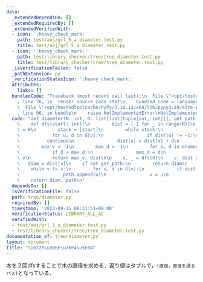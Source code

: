 ```yaml
---
data:
  _extendedDependsOn: []
  _extendedRequiredBy: []
  _extendedVerifiedWith:
  - icon: ':heavy_check_mark:'
    path: test/aoj/grl_5_a_diameter.test.py
    title: test/aoj/grl_5_a_diameter.test.py
  - icon: ':heavy_check_mark:'
    path: test/library_checker/tree/tree_diameter.test.py
    title: test/library_checker/tree/tree_diameter.test.py
  _isVerificationFailed: false
  _pathExtension: py
  _verificationStatusIcon: ':heavy_check_mark:'
  attributes:
    links: []
  bundledCode: "Traceback (most recent call last):\n  File \"/opt/hostedtoolcache/PyPy/3.10.13/x64/lib/pypy3.10/site-packages/onlinejudge_verify/documentation/build.py\"\
    , line 76, in _render_source_code_stat\n    bundled_code = language.bundle(\n\
    \  File \"/opt/hostedtoolcache/PyPy/3.10.13/x64/lib/pypy3.10/site-packages/onlinejudge_verify/languages/python.py\"\
    , line 96, in bundle\n    raise NotImplementedError\nNotImplementedError\n"
  code: "def diameter(N: int, G: list[list[tuple[int, int]]], get_path: bool = False):\n\
    \    def dfs(start: int):\n        dist = [-1 for _ in range(N)]\n        dist[start]\
    \ = 0\n        stack = [start]\n        while stack:\n            v = stack.pop()\n\
    \            for u, d in G[v]:\n                if dist[u] != -1:\n          \
    \          continue\n                dist[u] = dist[v] + d\n                stack.append(u)\n\
    \        max_v = -1\n        max_d = -1\n        for v, d in enumerate(dist):\n\
    \            if d > max_d:\n                max_d = d\n                max_v =\
    \ v\n        return max_v, dist\n\n    s, _ = dfs(0)\n    v, dist = dfs(s)\n \
    \   diam = dist[v]\n    if not get_path:\n        return diam\n    path = [v]\n\
    \    while v != s:\n        for u, d in G[v]:\n            if dist[u] + d == dist[v]:\n\
    \                path.append(u)\n                v = u\n                break\n\
    \    return diam, path\n"
  dependsOn: []
  isVerificationFile: false
  path: tree/diameter.py
  requiredBy: []
  timestamp: '2023-09-15 08:31:51+09:00'
  verificationStatus: LIBRARY_ALL_AC
  verifiedWith:
  - test/aoj/grl_5_a_diameter.test.py
  - test/library_checker/tree/tree_diameter.test.py
documentation_of: tree/diameter.py
layout: document
title: "\u6728\u306E\u76F4\u5F84"
---
```


木を２回dfsすることで木の直径を求める．返り値はタプルで，`(直径，直径を通るパス)`となっている．